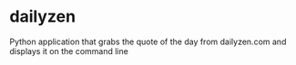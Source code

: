 dailyzen
========

Python application that grabs the quote of the day from dailyzen.com and displays it on the command line
